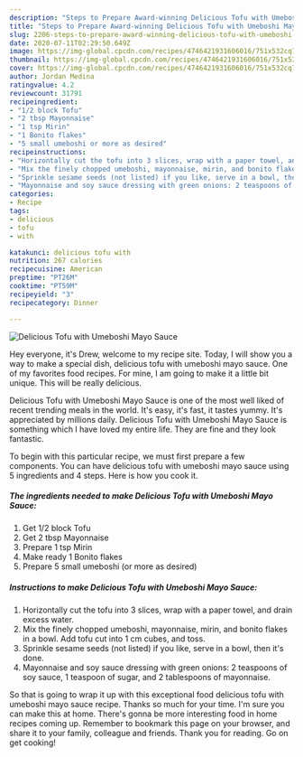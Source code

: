```yaml
---
description: "Steps to Prepare Award-winning Delicious Tofu with Umeboshi Mayo Sauce"
title: "Steps to Prepare Award-winning Delicious Tofu with Umeboshi Mayo Sauce"
slug: 2206-steps-to-prepare-award-winning-delicious-tofu-with-umeboshi-mayo-sauce
date: 2020-07-11T02:29:50.649Z
image: https://img-global.cpcdn.com/recipes/4746421931606016/751x532cq70/delicious-tofu-with-umeboshi-mayo-sauce-recipe-main-photo.jpg
thumbnail: https://img-global.cpcdn.com/recipes/4746421931606016/751x532cq70/delicious-tofu-with-umeboshi-mayo-sauce-recipe-main-photo.jpg
cover: https://img-global.cpcdn.com/recipes/4746421931606016/751x532cq70/delicious-tofu-with-umeboshi-mayo-sauce-recipe-main-photo.jpg
author: Jordan Medina
ratingvalue: 4.2
reviewcount: 31791
recipeingredient:
- "1/2 block Tofu"
- "2 tbsp Mayonnaise"
- "1 tsp Mirin"
- "1 Bonito flakes"
- "5 small umeboshi or more as desired"
recipeinstructions:
- "Horizontally cut the tofu into 3 slices, wrap with a paper towel, and drain excess water."
- "Mix the finely chopped umeboshi, mayonnaise, mirin, and bonito flakes in a bowl. Add tofu cut into 1 cm cubes, and toss."
- "Sprinkle sesame seeds (not listed) if you like, serve in a bowl, then it&#39;s done."
- "Mayonnaise and soy sauce dressing with green onions: 2 teaspoons of soy sauce, 1 teaspoon of sugar, and 2 tablespoons of mayonnaise."
categories:
- Recipe
tags:
- delicious
- tofu
- with

katakunci: delicious tofu with 
nutrition: 267 calories
recipecuisine: American
preptime: "PT26M"
cooktime: "PT59M"
recipeyield: "3"
recipecategory: Dinner

---
```



![Delicious Tofu with Umeboshi Mayo Sauce](https://img-global.cpcdn.com/recipes/4746421931606016/751x532cq70/delicious-tofu-with-umeboshi-mayo-sauce-recipe-main-photo.jpg)

Hey everyone, it's Drew, welcome to my recipe site. Today, I will show you a way to make a special dish, delicious tofu with umeboshi mayo sauce. One of my favorites food recipes. For mine, I am going to make it a little bit unique. This will be really delicious.

Delicious Tofu with Umeboshi Mayo Sauce is one of the most well liked of recent trending meals in the world. It's easy, it's fast, it tastes yummy. It's appreciated by millions daily. Delicious Tofu with Umeboshi Mayo Sauce is something which I have loved my entire life. They are fine and they look fantastic.




To begin with this particular recipe, we must first prepare a few components. You can have delicious tofu with umeboshi mayo sauce using 5 ingredients and 4 steps. Here is how you cook it.

<!--inarticleads1-->

##### The ingredients needed to make Delicious Tofu with Umeboshi Mayo Sauce:

1. Get 1/2 block Tofu
1. Get 2 tbsp Mayonnaise
1. Prepare 1 tsp Mirin
1. Make ready 1 Bonito flakes
1. Prepare 5 small umeboshi (or more as desired)




<!--inarticleads2-->

##### Instructions to make Delicious Tofu with Umeboshi Mayo Sauce:

1. Horizontally cut the tofu into 3 slices, wrap with a paper towel, and drain excess water.
1. Mix the finely chopped umeboshi, mayonnaise, mirin, and bonito flakes in a bowl. Add tofu cut into 1 cm cubes, and toss.
1. Sprinkle sesame seeds (not listed) if you like, serve in a bowl, then it&#39;s done.
1. Mayonnaise and soy sauce dressing with green onions: 2 teaspoons of soy sauce, 1 teaspoon of sugar, and 2 tablespoons of mayonnaise.




So that is going to wrap it up with this exceptional food delicious tofu with umeboshi mayo sauce recipe. Thanks so much for your time. I'm sure you can make this at home. There's gonna be more interesting food in home recipes coming up. Remember to bookmark this page on your browser, and share it to your family, colleague and friends. Thank you for reading. Go on get cooking!
